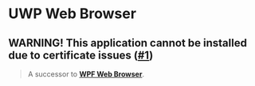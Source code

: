 # UWP Web Browser
## WARNING! This application cannot be installed due to certificate issues ([#1](https://github.com/patrik-verbovsky/UWP_WebBrowser/issues/1))
> A successor to **[WPF Web Browser](https://github.com/patrik-verbovsky/wpf-webbrowser)**.
